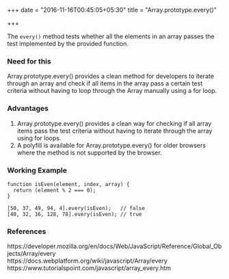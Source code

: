 +++
date = "2016-11-16T00:45:05+05:30"
title = "Array.prototype.every()"

+++

The `every()` method tests whether all the elements in an array passes the test implemented by the provided function.

<h3>Need for this</h3>
Array.prototype.every() provides a clean method for developers to iterate through an array and check if all items in the array pass a certain test criteria without having to loop through the Array manually using a for loop.

<h3>Advantages</h3>
<ol>
	<li>Array.prototype.every() provides a clean way for checking if all array items pass the test criteria without having to iterate through the array using for loops.</li>
	<li>A polyfill is available for Array.prototype.every() for older browsers where the method is not supported by the browser.</li>
</ol>

<h3>Working Example</h3>

	function isEven(element, index, array) { 
	  return (element % 2 === 0); 
	} 

	[50, 37, 49, 94, 4].every(isEven);   // false 
	[40, 32, 16, 128, 78].every(isEven); // true

<h3>References</h3>
https://developer.mozilla.org/en/docs/Web/JavaScript/Reference/Global_Objects/Array/every
<br>
https://docs.webplatform.org/wiki/javascript/Array/every
<br>
https://www.tutorialspoint.com/javascript/array_every.htm

